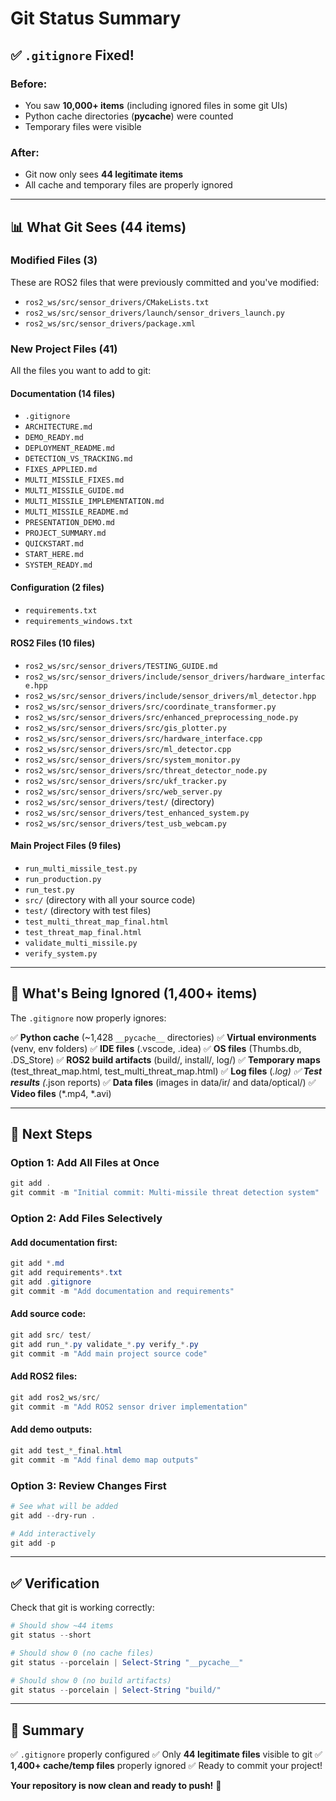 # Git Status Summary

## ✅ `.gitignore` Fixed!

### Before:
- You saw **10,000+ items** (including ignored files in some git UIs)
- Python cache directories (__pycache__) were counted
- Temporary files were visible

### After:
- Git now only sees **44 legitimate items**
- All cache and temporary files are properly ignored

---

## 📊 What Git Sees (44 items)

### Modified Files (3)
These are ROS2 files that were previously committed and you've modified:
- `ros2_ws/src/sensor_drivers/CMakeLists.txt`
- `ros2_ws/src/sensor_drivers/launch/sensor_drivers_launch.py`
- `ros2_ws/src/sensor_drivers/package.xml`

### New Project Files (41)
All the files you want to add to git:

#### Documentation (14 files)
- `.gitignore`
- `ARCHITECTURE.md`
- `DEMO_READY.md`
- `DEPLOYMENT_README.md`
- `DETECTION_VS_TRACKING.md`
- `FIXES_APPLIED.md`
- `MULTI_MISSILE_FIXES.md`
- `MULTI_MISSILE_GUIDE.md`
- `MULTI_MISSILE_IMPLEMENTATION.md`
- `MULTI_MISSILE_README.md`
- `PRESENTATION_DEMO.md`
- `PROJECT_SUMMARY.md`
- `QUICKSTART.md`
- `START_HERE.md`
- `SYSTEM_READY.md`

#### Configuration (2 files)
- `requirements.txt`
- `requirements_windows.txt`

#### ROS2 Files (10 files)
- `ros2_ws/src/sensor_drivers/TESTING_GUIDE.md`
- `ros2_ws/src/sensor_drivers/include/sensor_drivers/hardware_interface.hpp`
- `ros2_ws/src/sensor_drivers/include/sensor_drivers/ml_detector.hpp`
- `ros2_ws/src/sensor_drivers/src/coordinate_transformer.py`
- `ros2_ws/src/sensor_drivers/src/enhanced_preprocessing_node.py`
- `ros2_ws/src/sensor_drivers/src/gis_plotter.py`
- `ros2_ws/src/sensor_drivers/src/hardware_interface.cpp`
- `ros2_ws/src/sensor_drivers/src/ml_detector.cpp`
- `ros2_ws/src/sensor_drivers/src/system_monitor.py`
- `ros2_ws/src/sensor_drivers/src/threat_detector_node.py`
- `ros2_ws/src/sensor_drivers/src/ukf_tracker.py`
- `ros2_ws/src/sensor_drivers/src/web_server.py`
- `ros2_ws/src/sensor_drivers/test/` (directory)
- `ros2_ws/src/sensor_drivers/test_enhanced_system.py`
- `ros2_ws/src/sensor_drivers/test_usb_webcam.py`

#### Main Project Files (9 files)
- `run_multi_missile_test.py`
- `run_production.py`
- `run_test.py`
- `src/` (directory with all your source code)
- `test/` (directory with test files)
- `test_multi_threat_map_final.html`
- `test_threat_map_final.html`
- `validate_multi_missile.py`
- `verify_system.py`

---

## 🚫 What's Being Ignored (1,400+ items)

The `.gitignore` now properly ignores:

✅ **Python cache** (~1,428 `__pycache__` directories)
✅ **Virtual environments** (venv, env folders)
✅ **IDE files** (.vscode, .idea)
✅ **OS files** (Thumbs.db, .DS_Store)
✅ **ROS2 build artifacts** (build/, install/, log/)
✅ **Temporary maps** (test_threat_map.html, test_multi_threat_map.html)
✅ **Log files** (*.log)
✅ **Test results** (*.json reports)
✅ **Data files** (images in data/ir/ and data/optical/)
✅ **Video files** (*.mp4, *.avi)

---

## 🎯 Next Steps

### Option 1: Add All Files at Once
```powershell
git add .
git commit -m "Initial commit: Multi-missile threat detection system"
```

### Option 2: Add Files Selectively

#### Add documentation first:
```powershell
git add *.md
git add requirements*.txt
git add .gitignore
git commit -m "Add documentation and requirements"
```

#### Add source code:
```powershell
git add src/ test/
git add run_*.py validate_*.py verify_*.py
git commit -m "Add main project source code"
```

#### Add ROS2 files:
```powershell
git add ros2_ws/src/
git commit -m "Add ROS2 sensor driver implementation"
```

#### Add demo outputs:
```powershell
git add test_*_final.html
git commit -m "Add final demo map outputs"
```

### Option 3: Review Changes First
```powershell
# See what will be added
git add --dry-run .

# Add interactively
git add -p
```

---

## ✅ Verification

Check that git is working correctly:

```powershell
# Should show ~44 items
git status --short

# Should show 0 (no cache files)
git status --porcelain | Select-String "__pycache__"

# Should show 0 (no build artifacts)
git status --porcelain | Select-String "build/"
```

---

## 📝 Summary

✅ `.gitignore` properly configured
✅ Only **44 legitimate files** visible to git
✅ **1,400+ cache/temp files** properly ignored
✅ Ready to commit your project!

**Your repository is now clean and ready to push!** 🎉
